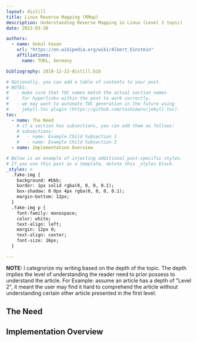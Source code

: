 ```yaml
---
layout: distill
title: Linux Reverse Mapping (RMap)
description: Understanding Reverse Mapping in Linux (Level 2 topic)
date: 2022-03-30

authors:
  - name: Gokul Vasan
    url: "https://en.wikipedia.org/wiki/Albert_Einstein"
    affiliations:
      name: TUKL, Germany

bibliography: 2018-12-22-distill.bib

# Optionally, you can add a table of contents to your post.
# NOTES:
#   - make sure that TOC names match the actual section names
#     for hyperlinks within the post to work correctly.
#   - we may want to automate TOC generation in the future using
#     jekyll-toc plugin (https://github.com/toshimaru/jekyll-toc).
toc:
  - name: The Need
    # if a section has subsections, you can add them as follows:
    # subsections:
    #   - name: Example Child Subsection 1
    #   - name: Example Child Subsection 2
  - name: Implementation Overview

# Below is an example of injecting additional post-specific styles.
# If you use this post as a template, delete this _styles block.
_styles: >
  .fake-img {
    background: #bbb;
    border: 1px solid rgba(0, 0, 0, 0.1);
    box-shadow: 0 0px 4px rgba(0, 0, 0, 0.1);
    margin-bottom: 12px;
  }
  .fake-img p {
    font-family: monospace;
    color: white;
    text-align: left;
    margin: 12px 0;
    text-align: center;
    font-size: 16px;
  }

---
```


**NOTE:**
I categrorize my writing based on the depth of the topic. 
The depth implies the level of understanding the reader need to prior possess to understand the article.
For Example: assume an article has a depth of "Level 2", it meant the user may find it hard to comprehend the article without understanding certain other article presented in the first level. 

## The Need

## Implementation Overview


